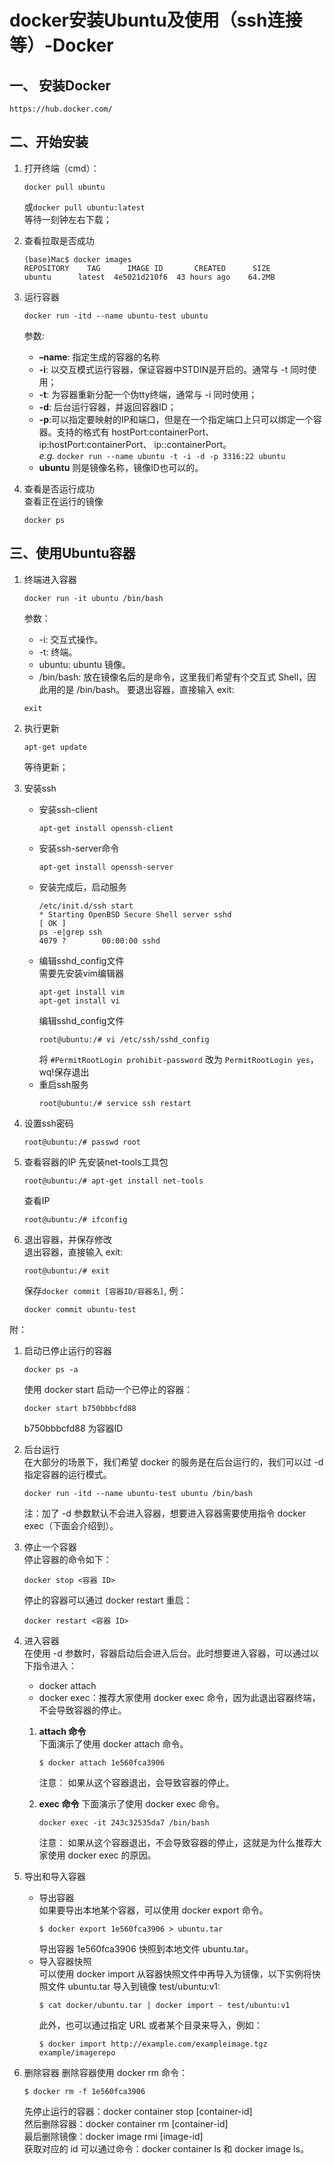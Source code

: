 # docker安装Ubuntu及使用（ssh连接等）-Docker

## 一、 安装Docker
    https://hub.docker.com/

## 二、开始安装
1. 打开终端（cmd）：
    ```
    docker pull ubuntu
    ```
    或`docker pull ubuntu:latest`  
    等待一刻钟左右下载；

2. 查看拉取是否成功
    ```
    (base)Mac$ docker images
    REPOSITORY    TAG      IMAGE ID       CREATED      SIZE
    ubuntu      latest  4e5021d210f6  43 hours ago    64.2MB
    ```

3. 运行容器
    ```
    docker run -itd --name ubuntu-test ubuntu
    ```
    参数: 
    + **–name**: 指定生成的容器的名称 
    + **-i**: 以交互模式运行容器，保证容器中STDIN是开启的。通常与 -t 同时使用；   
    + **-t**: 为容器重新分配一个伪tty终端，通常与 -i 同时使用；   
    + **-d**: 后台运行容器，并返回容器ID；   
    + **-p**:可以指定要映射的IP和端口，但是在一个指定端口上只可以绑定一个容器。支持的格式有 hostPort:containerPort、   ip:hostPort:containerPort、 ip::containerPort。   
        *e.g.* `docker run --name ubuntu -t -i -d -p 3316:22 ubuntu`   
    + **ubuntu** 则是镜像名称，镜像ID也可以的。

4. 查看是否运行成功  
    查看正在运行的镜像
    ```
    docker ps
    ```

## 三、使用Ubuntu容器
1. 终端进入容器
    ```
    docker run -it ubuntu /bin/bash
    ```
    参数：
    + -i: 交互式操作。
    + -t: 终端。
    + ubuntu: ubuntu 镜像。
    + /bin/bash: 放在镜像名后的是命令，这里我们希望有个交互式 Shell，因此用的是 /bin/bash。
    要退出容器，直接输入 exit:
    ```
    exit
    ```

2. 执行更新
    ```
    apt-get update
    ```
    等待更新；

3. 安装ssh  
    + 安装ssh-client
        ```
        apt-get install openssh-client
        ```
    + 安装ssh-server命令
        ```
        apt-get install openssh-server
        ```
    + 安装完成后，启动服务
        ```
        /etc/init.d/ssh start
        * Starting OpenBSD Secure Shell server sshd                      [ OK ] 
        ps -e|grep ssh
        4079 ?        00:00:00 sshd
        ```
    + 编辑sshd_config文件  
        需要先安装vim编辑器
        ```
        apt-get install vim
        apt-get install vi
        ```
        编辑sshd_config文件
        ```
        root@ubuntu:/# vi /etc/ssh/sshd_config
        ```
        将 `#PermitRootLogin prohibit-password` 改为 `PermitRootLogin yes`，wq!保存退出
    + 重启ssh服务
        ```
        root@ubuntu:/# service ssh restart
        ```
4. 设置ssh密码  
    ```
    root@ubuntu:/# passwd root
    ```
    
5. 查看容器的IP
    先安装net-tools工具包
    ```
    root@ubuntu:/# apt-get install net-tools
    ```
    查看IP
    ```
    root@ubuntu:/# ifconfig
    ```
6. 退出容器，并保存修改  
    退出容器，直接输入 exit:
    ```
    root@ubuntu:/# exit
    ```
    保存`docker commit [容器ID/容器名]`, 例：
    ```
    docker commit ubuntu-test 
    ```

附：
1. 启动已停止运行的容器
    ```
    docker ps -a
    ```
    使用 docker start 启动一个已停止的容器：
    ```
    docker start b750bbbcfd88
    ```
    b750bbbcfd88 为容器ID

2. 后台运行  
    在大部分的场景下，我们希望 docker 的服务是在后台运行的，我们可以过 -d 指定容器的运行模式。
    ```
    docker run -itd --name ubuntu-test ubuntu /bin/bash
    ```
    注：加了 -d 参数默认不会进入容器，想要进入容器需要使用指令 docker exec（下面会介绍到）。

3. 停止一个容器  
    停止容器的命令如下：    
    ```
    docker stop <容器 ID>
    ```
    停止的容器可以通过 docker restart 重启：
    ```
    docker restart <容器 ID>
    ```

4. 进入容器  
    在使用 -d 参数时，容器启动后会进入后台。此时想要进入容器，可以通过以下指令进入：
    + docker attach
    + docker exec：推荐大家使用 docker exec 命令，因为此退出容器终端，不会导致容器的停止。

    1. **attach 命令**  
        下面演示了使用 docker attach 命令。
        ```
        $ docker attach 1e560fca3906 
        ```
        注意： 如果从这个容器退出，会导致容器的停止。

    2. **exec 命令**
        下面演示了使用 docker exec 命令。
        ```
        docker exec -it 243c32535da7 /bin/bash
        ```
        注意： 如果从这个容器退出，不会导致容器的停止，这就是为什么推荐大家使用 docker exec 的原因。

5. 导出和导入容器
    + 导出容器  
        如果要导出本地某个容器，可以使用 docker export 命令。
        ```
        $ docker export 1e560fca3906 > ubuntu.tar
        ```
        导出容器 1e560fca3906 快照到本地文件 ubuntu.tar。
    + 导入容器快照  
        可以使用 docker import 从容器快照文件中再导入为镜像，以下实例将快照文件 ubuntu.tar 导入到镜像 test/ubuntu:v1:
        ```
        $ cat docker/ubuntu.tar | docker import - test/ubuntu:v1
        ```
        此外，也可以通过指定 URL 或者某个目录来导入，例如：
        ```
        $ docker import http://example.com/exampleimage.tgz example/imagerepo
        ```

6. 删除容器
    删除容器使用 docker rm 命令：
    ```
    $ docker rm -f 1e560fca3906
    ```
    先停止运行的容器：docker container stop [container-id]  
    然后删除容器：docker container rm [container-id]  
    最后删除镜像：docker image rmi [image-id]  
    获取对应的 id 可以通过命令：docker container ls 和 docker image ls。  